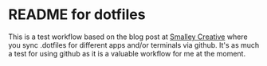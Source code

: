 # README for dotfiles

This is a test workflow based on the blog post at [Smalley Creative](http://blog.smalleycreative.com/tutorials/using-git-and-github-to-manage-your-dotfiles/) where you sync .dotfiles for different apps and/or terminals via github. It's as much a test for using github as it is a valuable workflow for me at the moment.
